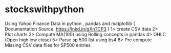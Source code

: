 # stockswithpython


Using Yahoo Finance Data in python , pandas and matplotlib ( Documentation Source: https://lnkd.in/gXnTCP3 ) 
1> create CSV data 
2> Plot charts 
3> Compute MA(100) using Rolling concepts in pandas 
4> OHLC (Open high low close) 
5> Parse sp 500 list using bs4 
6> Pre compute Missing CSV data files for SP500 entries 
